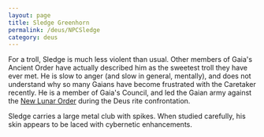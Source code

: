 ```yaml
---
layout: page
title: Sledge Greenhorn
permalink: /deus/NPCSledge
category: deus
---
```

For a troll, Sledge is much less violent than usual. Other members of Gaia's Ancient Order have actually described him as the sweetest troll they have ever met. He is slow to anger (and slow in general, mentally), and does not understand why so many Gaians have become frustrated with the Caretaker recently. He is a member of Gaia's Council, and led the Gaian army against the [New Lunar Order](OrgLuna) during the Deus rite confrontation.

Sledge carries a large metal club with spikes. When studied carefully, his skin appears to be laced with cybernetic enhancements.
